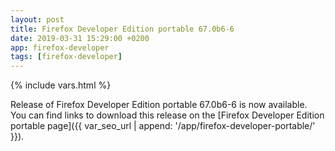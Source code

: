 ```yaml
---
layout: post
title: Firefox Developer Edition portable 67.0b6-6
date: 2019-03-31 15:29:00 +0200
app: firefox-developer
tags: [firefox-developer]
---
```

{% include vars.html %}

Release of Firefox Developer Edition portable 67.0b6-6 is now available.<br />
You can find links to download this release on the [Firefox Developer Edition portable page]({{ var_seo_url | append: '/app/firefox-developer-portable/' }}).